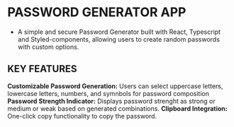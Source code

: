 # PASSWORD GENERATOR APP
- A simple and secure Password Generator built with React, Typescript and Styled-components, allowing users to create random passwords with custom options.
  
## KEY FEATURES
**Customizable Password Generation:**  Users can select uppercase letters, lowercase letters, numbers, and symnbols for password composition
**Password Strength Indicator:** Displays password strenght as strong or medium or weak based on generated combinations.
**Clipboard Integration:** One-click copy functionality to copy the password.

